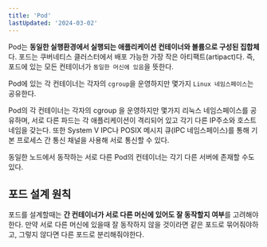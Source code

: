 ```yaml
---
title: 'Pod'
lastUpdated: '2024-03-02'
---
```


Pod는 **동일한 실행환경에서 실행되는 애플리케이션 컨테이너와 볼륨으로 구성된 집합체**다. 포드는 쿠버네티스 클러스터에서 배포 가능한 가장 작은 아티팩트(artipact)다. 즉, 포드에 있는 모든 컨테이너가 `동일한 머신에 있음`을 뜻한다.

Pod에 있는 각 컨테이너는 각자의 `cgroup`을 운영하지만 몇가지 `Linux 네임스페이스`는 공유한다.

Pod의 각 컨테이너는 각자의 cgroup 을 운영하지만 몇가지 리눅스 네임스페이스를 공유하며, 서로 다른 파드는 각 애플리케이션이 격리되어 있고 각기 다른 IP주소와 호스트네임을 갖는다. 또한 System V IPC나 POSIX 메시지 큐(IPC 네임스페이스)를 통해 기본 프로세스 간 통신 채널을 사용해 서로 통신할 수 있다. 

동일한 노드에서 동작하는 서로 다른 Pod의 컨테이너는 각기 다른 서버에 존재할 수도 있다.

## 포드 설계 원칙

포드를 설계할때는 **간 컨테이너가 서로 다른 머신에 있어도 잘 동작할지 여부**를 고려해야한다. 만약 서로 다른 머신에 있을때 잘 동작하지 않을 것이라면 같은 포드로 묶어줘야하고, 그렇지 않다면 다른 포드로 분리해줘야한다.
